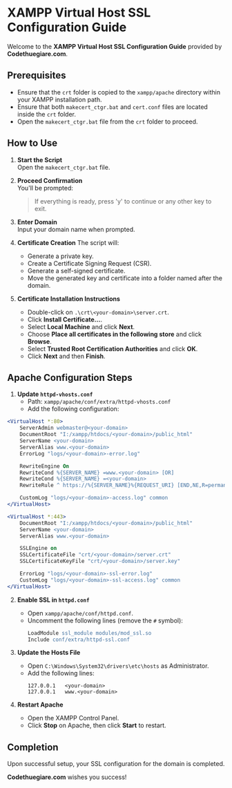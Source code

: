 # XAMPP Virtual Host SSL Configuration Guide

Welcome to the **XAMPP Virtual Host SSL Configuration Guide** provided by **Codethuegiare.com**.

## Prerequisites
- Ensure that the `crt` folder is copied to the `xampp/apache` directory within your XAMPP installation path.
- Ensure that both `makecert_ctgr.bat` and `cert.conf` files are located inside the `crt` folder.
- Open the `makecert_ctgr.bat` file from the `crt` folder to proceed.

## How to Use
1. **Start the Script**  
   Open the `makecert_ctgr.bat` file.

2. **Proceed Confirmation**  
   You'll be prompted:
   > If everything is ready, press 'y' to continue or any other key to exit.

3. **Enter Domain**  
   Input your domain name when prompted.

4. **Certificate Creation**
   The script will:
   - Generate a private key.
   - Create a Certificate Signing Request (CSR).
   - Generate a self-signed certificate.
   - Move the generated key and certificate into a folder named after the domain.

5. **Certificate Installation Instructions**
   - Double-click on `.\crt\<your-domain>\server.crt`.
   - Click **Install Certificate...**.
   - Select **Local Machine** and click **Next**.
   - Choose **Place all certificates in the following store** and click **Browse**.
   - Select **Trusted Root Certification Authorities** and click **OK**.
   - Click **Next** and then **Finish**.

## Apache Configuration Steps

1. **Update `httpd-vhosts.conf`**
   - Path: `xampp/apache/conf/extra/httpd-vhosts.conf`
   - Add the following configuration:

```apache
<VirtualHost *:80>
    ServerAdmin webmaster@<your-domain>
    DocumentRoot "I:/xampp/htdocs/<your-domain>/public_html"
    ServerName <your-domain>
    ServerAlias www.<your-domain>
    ErrorLog "logs/<your-domain>-error.log"

    RewriteEngine On
    RewriteCond %{SERVER_NAME} =www.<your-domain> [OR]
    RewriteCond %{SERVER_NAME} =<your-domain>
    RewriteRule ^ https://%{SERVER_NAME}%{REQUEST_URI} [END,NE,R=permanent]

    CustomLog "logs/<your-domain>-access.log" common
</VirtualHost>

<VirtualHost *:443>
    DocumentRoot "I:/xampp/htdocs/<your-domain>/public_html"
    ServerName <your-domain>
    ServerAlias www.<your-domain>

    SSLEngine on
    SSLCertificateFile "crt/<your-domain>/server.crt"
    SSLCertificateKeyFile "crt/<your-domain>/server.key"

    ErrorLog "logs/<your-domain>-ssl-error.log"
    CustomLog "logs/<your-domain>-ssl-access.log" common
</VirtualHost>
```

2. **Enable SSL in `httpd.conf`**
   - Open `xampp/apache/conf/httpd.conf`.
   - Uncomment the following lines (remove the `#` symbol):
     ```apache
     LoadModule ssl_module modules/mod_ssl.so
     Include conf/extra/httpd-ssl.conf
     ```

3. **Update the Hosts File**
   - Open `C:\Windows\System32\drivers\etc\hosts` as Administrator.
   - Add the following lines:
     ```
     127.0.0.1   <your-domain>
     127.0.0.1   www.<your-domain>
     ```

4. **Restart Apache**
   - Open the XAMPP Control Panel.
   - Click **Stop** on Apache, then click **Start** to restart.

## Completion
Upon successful setup, your SSL configuration for the domain is completed.

**Codethuegiare.com** wishes you success!

